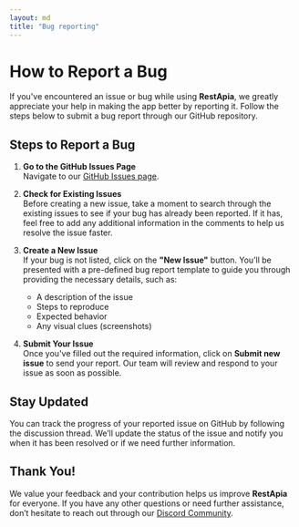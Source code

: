 ```yaml
---
layout: md
title: "Bug reporting"
---
```


# How to Report a Bug

If you've encountered an issue or bug while using **RestApia**, we greatly appreciate your help in making the app better by reporting it. Follow the steps below to submit a bug report through our GitHub repository.

## Steps to Report a Bug

1. **Go to the GitHub Issues Page**  
   Navigate to our [GitHub Issues page](https://github.com/RestApia/RestApia.Community/issues).

2. **Check for Existing Issues**  
   Before creating a new issue, take a moment to search through the existing issues to see if your bug has already been reported. If it has, feel free to add any additional information in the comments to help us resolve the issue faster.

3. **Create a New Issue**  
   If your bug is not listed, click on the **"New Issue"** button. You’ll be presented with a pre-defined bug report template to guide you through providing the necessary details, such as:
   - A description of the issue
   - Steps to reproduce
   - Expected behavior
   - Any visual clues (screenshots)

4. **Submit Your Issue**  
   Once you've filled out the required information, click on **Submit new issue** to send your report. Our team will review and respond to your issue as soon as possible.

## Stay Updated

You can track the progress of your reported issue on GitHub by following the discussion thread. We’ll update the status of the issue and notify you when it has been resolved or if we need further information.

## Thank You!

We value your feedback and your contribution helps us improve **RestApia** for everyone. If you have any other questions or need further assistance, don’t hesitate to reach out through our [Discord Community](https://discord.gg/FZuQyEpYM4).
